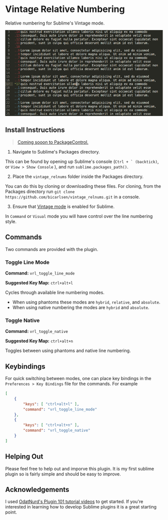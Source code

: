 # Vintage Relative Numbering
Relative numbering for Sublime's Vintage mode.

![Example](example.png)

## Install Instructions
>  [Coming sooon to PackageControl.](https://github.com/wbond/package_control_channel/pull/8299)

1. Navigate to Sublime's Packages directory. 

 This can be found by opening up Sublime's console (``Ctrl + ` (backtick)``, or `View > Show Console` ), and run `sublime.packages_path()`.

2. Place the `vintage_relnums` folder inside the Packages directory. 

 You can do this by cloning or downloading these files.
For cloning, from the Packages directory run `git clone https://github.com/bicarlsen/vintage_relnums.git` in a console.

3. Ensure that [Vintage mode](https://www.sublimetext.com/docs/3/vintage.html) is enabled for Sublime.

In `Command` or `Visual` mode you will have control over the line numbering style.

## Commands

Two commands are provided with the plugin.

### Toggle Line Mode
**Command:** `vrl_toggle_line_mode`

**Suggested Key Map:** `ctrl+alt+l`

Cycles through available line numbering modes.
 + When using phantoms these modes are `hybrid`, `relative`, and `absolute`.
 + When using native numbering the modes are `hybrid` and `absolute`.

### Toggle Native
**Command:** `vrl_toggle_native`

**Suggested Key Map:** `ctrl+alt+n`

Toggles between using phantoms and native line numbering.

## Keybindings
For quick switching between modes, one can place key bindings in the `Preferences > Key Bindings` file for the commands. For example

```json
[
    { 
        "keys": [ "ctrl+alt+l" ], 
        "command": "vrl_toggle_line_mode"
    },
    {
        "keys": [ "ctrl+alt+n" ],
        "command": "vrl_toggle_native"
    }
]
```

## Helping Out

Please feel free to help out and imporve this plugin. It is my first sublime plugin so is fairly simple and should be easy to improve.

## Acknowledgements

I used [OdatNurd's Plugin 101 tutorial videos](https://youtube.com/playlist?list=PLGfKZJVuHW91zln4ADyZA3sxGEmq32Wse) to get started. If you're interested in learning how to develop Sublime plugins it is a great starting point.